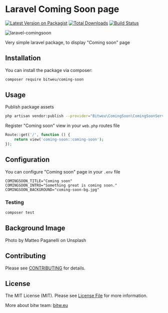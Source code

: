 # Laravel Coming Soon page

[![Latest Version on Packagist](https://img.shields.io/packagist/v/bitweu/coming-soon.svg?style=flat-square)](https://packagist.org/packages/bitweu/coming-soon)
[![Total Downloads](https://img.shields.io/packagist/dt/bitweu/coming-soon.svg?style=flat-square)](https://packagist.org/packages/bitweu/coming-soon)
[![Build Status](https://travis-ci.org/bitweu/laravel-coming-soon.svg?branch=master)](https://travis-ci.org/bitweu/laravel-coming-soon)

![laravel-comingsoon](https://i.imgur.com/KCLCJIx.jpg "coming soon page")

Very simple laravel package, to display "Coming soon" page

## Installation

You can install the package via composer:

```bash
composer require bitweu/coming-soon
```

## Usage

Publish package assets

```bash
php artisan vendor:publish --provider="Bitweu\ComingSoon\ComingSoonServiceProvider" --force --tag="assets"
```

Register "Coming soon" view in your `web.php` routes file
```php
Route::get('/', function () {
    return view('coming-soon::coming-soon');
});
```

## Configuration

You can configure "Coming soon" page in your `.env` file

```
COMINGSOON_TITLE="Coming soon"
COMINGSOON_INTRO="Something great is coming soon."
COMINGSOON_BACKGROUND="coming-soon-bg.jpg"
```

### Testing

``` bash
composer test
```

## Background Image
Photo by Matteo Paganelli on Unsplash

## Contributing

Please see [CONTRIBUTING](CONTRIBUTING.md) for details.

## License

The MIT License (MIT). Please see [License File](LICENSE.md) for more information.

More about bitw team: [bitw.eu](https://www.bitw.eu)
